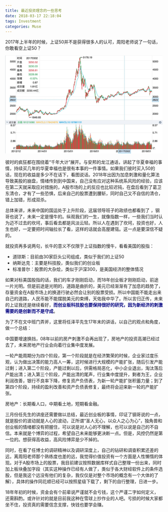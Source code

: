 ```yaml
---
title: 最近投资理念的一些思考
date: 2018-03-17 22:18:04
tags: Investment
categories: Muse
---
```


2017年上半年的时候，上证50并不是获得很多人的认可，周阳老师说了一句话，你敢看空上证50？

![高山仰止](https://raw.githubusercontent.com/Hunglish/Blog-Photos/master/picture/20180317touzi01.jpg)

彼时的疯狂都在围绕着“千年大计”展开。与安邦的龙江通话，讲起了华夏幸福的事情，持续买几年的华夏幸福也是很有本事的一件事情。如果我们彼时买入50的话，现在的收益是多少不在话下，看图说话。2018年出因为加息刺激和量化算法导致美股的崩盘，情绪传到到中国来，自己没有应对这种系统系风险的经验，应该在第二天就采取应对措施的，A股市场的上的反应也比较迟钝，在盘后看到了葛卫东清仓，才有了一些恐惧，后来自己的股票遭到腰斩，同时自己又不自信的清仓，错上加错，形成双杀。

总体来讲，未来中国的国运处于上升阶段，这届领导班子的政绩也都看到了 ，钢哥也说了，未来一定是慢牛的。纵观我们的一生，就像指数一样，一些我们当时认为迈不过去的坎坷，事后看去都是风淡云轻。所以人在遇到了坎坷，投资也好，人生也好，一定要把时间轴拉长了看，这样的话就会高屋建瓴。这一点是要深信不疑的。

就投资再多说两句，长牛的意义不仅限于上证指数的慢牛，看看美国的股指：

- 道琼斯：目前由30家巨头公司组成，类似于我们的上证50
- 纳斯达克：主要是科技股，类似我们的创业板
-  标准普尔：股票的大杂烩，类似于沪深300，是美国经济的整体情况

如果对标美国股指的话，我们的车才刚刚启动，而18年创业板才刚刚启动，前途一片光明。但是前途是光明的，道路是曲折的，美元已经渐渐有了加息的趋势了，存量资金在A股市场上的换道行驶必然会让别的股票受损。所以中国能不能走出来自己的道路，人民币能不能摆脱美元的束缚，天佑我中华了。所以言归正传，未来的上证我还是继续看好，<font color = navy>**而创业板科技股也要保持很好的研究，因为新经济的刺激需要的是创新而不是守成**</font>。

为了不在文中班门弄斧，这里将任泽平先生17年末的讲话，以自己的观点和角度，做一个总结：

中国要增速换挡，08年以前的房产刺激不会再出现了，房地产的投资高潮已经过去了，未来房地产行业会向着行业集中度发展。

一轮产能周期分为四个阶段，第一个阶段就是在经济繁荣的时候，企业家过度乐观，认为做出决策的能力高人一筹，这时候进行大规模的产能扩张，随后引发产能过剩；进入第二个阶段，产能过剩以后，供需格局恶化，中小企业退出，淘汰落后产能出清；进入第三个阶段，产能出清的尾声，行业集中度提升，剩者为王，企业利润改善，银行不良率下降，修复资产负债表，为新一轮产能扩张积蓄力量；到了第四个阶段，持续的盈利改善和资产负债表修复，最终将会迎来新一轮的产能扩张。

房地产：长期看人口，中期看土地，短期看金融。

三月份任先生的讲座还需要做以总结，最近创业板的事情，印证了钢哥说的一点，就是股价的波动就是人心的波动，正所谓“圣人无心，以众人之心为心”，独角兽和创业板的情绪都没有把握住，可以说是对人心的不理解，也可以说是自己的不自信。本来就是个博弈的过程，希望自己未来能够更决断一点。但是，风控仍然是第一位的。想获得高收益，高风险博弈是少不掉的。

同时，在看了任博士的调研精神以及调研深度上，自己的钻研和调查积累还差的远，离周阳老师那个熟练度也差的远，我觉得价值投资有一个方面是人性懒惰的体现。对于A股市场上的股票，我目前建议按照数据库样式自己整理一份出来，同时加上板块叠加字段（其实这种操作已经有人做了，类似于各大财经软件上的条件选股，但是我这个远没有他们的复杂，我仅仅是对整个市场的概念有一个大体的了解），具体的操作同花顺已经可以按照星级下载了，剩下的自行整理，日进一步。

18年年初的时候，资金会有个前辈说严谨就不会亏钱，这个严谨二字如何定义，还需斟酌。或许针对的就是目前我这种在雪球上抄作业的人吧。亏损的时候大家都坐不住，投资真的需要信念支撑，快钱也要学会赚。



